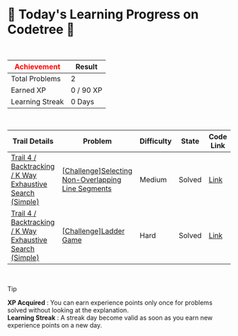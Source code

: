 # 🌲 Today's Learning Progress on Codetree 🌲

<br />

| <span style="color:red;display:block;text-align:center;"> **Achievement**</span> | Result |
|---|---|
|Total Problems| 2 |
| Earned XP | 0 / 90 XP |
| Learning Streak | 0 Days |

<br />

|Trail Details|Problem|Difficulty|State|Code Link|
|---|---|---|---|---|
|[Trail 4 / Backtracking / K Way Exhaustive Search (Simple)](https://www.codetree.ai/trail-info/intermediate-low/)|[[Challenge]Selecting Non-Overlapping Line Segments](https://www.codetree.ai/trails/complete/curated-cards/challenge-select-segments-without-overlap/)|Medium|Solved|[Link](https://github.com/Bobbybrojo/DSA/blob/main/250312/%EA%B2%B9%EC%B9%98%EC%A7%80%20%EC%95%8A%EA%B2%8C%20%EC%84%A0%EB%B6%84%20%EA%B3%A0%EB%A5%B4%EA%B8%B0/select-segments-without-overlap.py)|
|[Trail 4 / Backtracking / K Way Exhaustive Search (Simple)](https://www.codetree.ai/trail-info/intermediate-low/)|[[Challenge]Ladder Game](https://www.codetree.ai/trails/complete/curated-cards/challenge-ladder-game/)|Hard|Solved|[Link](https://github.com/Bobbybrojo/DSA/blob/main/250312/%EC%82%AC%EB%8B%A4%EB%A6%AC%20%ED%83%80%EA%B8%B0/ladder-game.py)|


<br />

> [!TIP]
> **XP Acquired** : You can earn experience points only once for problems solved without looking at the explanation.  
> **Learning Streak** : A streak day become valid as soon as you earn new experience points on a new day.

